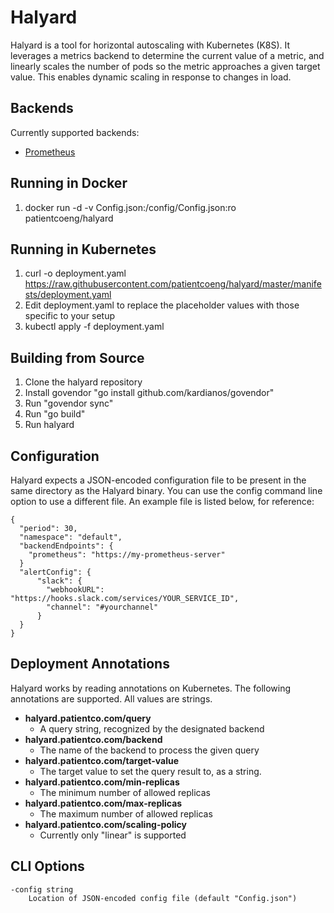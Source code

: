 # Halyard

Halyard is a tool for horizontal autoscaling with Kubernetes (K8S). It leverages a metrics backend to determine the current value of a metric, and linearly scales the number of pods so the metric approaches a given target value. This enables dynamic scaling in response to changes in load.

## Backends
Currently supported backends:

* [Prometheus](https://prometheus.io/)

## Running in Docker
1. docker run -d -v Config.json:/config/Config.json:ro patientcoeng/halyard

## Running in Kubernetes
1. curl -o deployment.yaml https://raw.githubusercontent.com/patientcoeng/halyard/master/manifests/deployment.yaml
2. Edit deployment.yaml to replace the placeholder values with those specific to your setup
3. kubectl apply -f deployment.yaml

## Building from Source
1. Clone the halyard repository
2. Install govendor "go install github.com/kardianos/govendor"
3. Run "govendor sync"
2. Run "go build"
3. Run halyard

## Configuration
Halyard expects a JSON-encoded configuration file to be present in the same directory as the Halyard binary. You can use the config command line option to use a different file. An example file is listed below, for reference:

    {
      "period": 30,
      "namespace": "default",
      "backendEndpoints": {
        "prometheus": "https://my-prometheus-server"
      }
      "alertConfig": {
          "slack": {
            "webhookURL": "https://hooks.slack.com/services/YOUR_SERVICE_ID",
            "channel": "#yourchannel"
          }
      }
    }

## Deployment Annotations
Halyard works by reading annotations on Kubernetes. The following annotations are supported. All values are strings.

* **halyard.patientco.com/query**
  * A query string, recognized by the designated backend
* **halyard.patientco.com/backend**
  * The name of the backend to process the given query
* **halyard.patientco.com/target-value**
  * The target value to set the query result to, as a string.
* **halyard.patientco.com/min-replicas**
  * The minimum number of allowed replicas
* **halyard.patientco.com/max-replicas**
  * The maximum number of allowed replicas
* **halyard.patientco.com/scaling-policy**
  * Currently only "linear" is supported

## CLI Options
    -config string
        Location of JSON-encoded config file (default "Config.json")